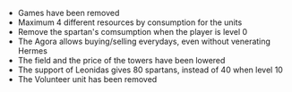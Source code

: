 * Games have been removed
* Maximum 4 different resources by consumption for the units
* Remove the spartan's comsumption when the player is level 0
* The Agora allows buying/selling everydays, even without venerating Hermes
* The field and the price of the towers have been lowered
* The support of Leonidas gives 80 spartans, instead of 40 when level 10
* The Volunteer unit has been removed
